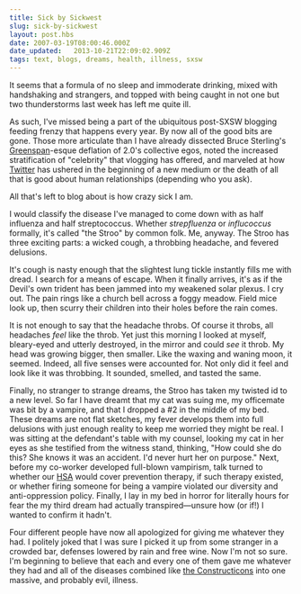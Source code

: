 ```yaml
---
title: Sick by Sickwest
slug: sick-by-sickwest
layout: post.hbs
date: 2007-03-19T08:00:46.000Z
date_updated:   2013-10-21T22:09:02.909Z
tags: text, blogs, dreams, health, illness, sxsw
---
```


It seems that a formula of no sleep and immoderate drinking, mixed with handshaking and strangers, and topped with being caught in not one but two thunderstorms last week has left me quite ill.<!--more-->

As such, I've missed being a part of the ubiquitous post-SXSW blogging feeding frenzy that happens every year. By now all of the good bits are gone. Those more articulate than I have already dissected Bruce Sterling's <a href="http://en.wikipedia.org/wiki/Irrational_exuberance" title="Irrational Exuberance on Wikipedia">Greenspan</a>-esque deflation of 2.0's collective egos, noted the increased stratification of "celebrity" that vlogging has offered, and marveled at how <a href="http://twitter.com/" title="Twitter.com">Twitter</a> has ushered in the beginning of a new medium or the death of all that is good about human relationships (depending who you ask).

All that's left to blog about is how crazy sick I am.

I would classify the disease I've managed to come down with as half influenza and half streptococcus. Whether <i>strepfluenza</i> or <i>influcoccus</i> formally, it's called "the Stroo" by common folk. Me, anyway. The Stroo has three exciting parts: a wicked cough, a throbbing headache, and fevered delusions.

It's cough is nasty enough that the slightest lung tickle instantly fills me with dread. I search for a means of escape. When it finally arrives, it's as if the Devil's own trident has been jammed into my weakened solar plexus. I cry out. The pain rings like a church bell across a foggy meadow. Field mice look up, then scurry their children into their holes before the rain comes.

It is not enough to say that the headache throbs. Of course it throbs, all headaches <em>feel</em> like the throb. Yet just this morning I looked at myself, bleary-eyed and utterly destroyed, in the mirror and could <em>see</em> it throb. My head was growing bigger, then smaller. Like the waxing and waning moon, it seemed. Indeed, all five senses were accounted for. Not only did it feel and look like it was throbbing. It sounded, smelled, and tasted the same.

Finally, no stranger to strange dreams, the Stroo has taken my twisted id to a new level. So far I have dreamt that my cat was suing me, my officemate was bit by a vampire, and that I dropped a #2 in the middle of my bed. These dreams are not flat sketches, my fever develops them into full delusions with just enough reality to keep me worried they might be real. I was sitting at the defendant's table with my counsel, looking my cat in her eyes as she testified from the witness stand, thinking, "How could she do this? She knows it was an accident. I'd never hurt her on purpose." Next, before my co-worker developed full-blown vampirism, talk turned to whether our <a href="http://www.ustreas.gov/offices/public-affairs/hsa/" title="HSAs from the US Treasury">HSA</a> would cover prevention therapy, if such therapy existed, or whether firing someone for being a vampire violated our diversity and anti-oppression policy. Finally, I lay in my bed in horror for literally hours for fear the my third dream had actually transpired&mdash;unsure how (or if!) I wanted to confirm it hadn't.

Four different people have now all apologized for giving me whatever they had. I politely joked that I was sure I picked it up from some stranger in a crowded bar, defenses lowered by rain and free wine. Now I'm not so sure. I'm beginning to believe that each and every one of them gave me whatever they had and all of the diseases combined like <a href="http://en.wikipedia.org/wiki/Constructicons" title="Constructicons on Wikipedia">the Constructicons</a> into one massive, and probably evil, illness.
